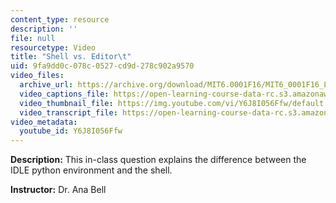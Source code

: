 ```yaml
---
content_type: resource
description: ''
file: null
resourcetype: Video
title: "Shell vs. Editor\t"
uid: 9fa9dd0c-078c-0527-cd9d-278c902a9570
video_files:
  archive_url: https://archive.org/download/MIT6.0001F16/MIT6_0001F16_Lecture_01_exercise_01_300k.mp4
  video_captions_file: https://open-learning-course-data-rc.s3.amazonaws.com/6-0001-introduction-to-computer-science-and-programming-in-python-fall-2016/b30194ef3f425498849657089e561bd3_Y6J8I056Ffw.vtt
  video_thumbnail_file: https://img.youtube.com/vi/Y6J8I056Ffw/default.jpg
  video_transcript_file: https://open-learning-course-data-rc.s3.amazonaws.com/6-0001-introduction-to-computer-science-and-programming-in-python-fall-2016/4b42a90262becb77fd1c2a3cc3cb6599_Y6J8I056Ffw.pdf
video_metadata:
  youtube_id: Y6J8I056Ffw
---
```


**Description:** This in-class question explains the difference between the IDLE python environment and the shell.

**Instructor:** Dr. Ana Bell